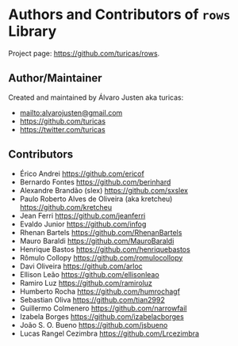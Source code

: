 # Authors and Contributors of `rows` Library

Project page: <https://github.com/turicas/rows>.

## Author/Maintainer

Created and maintained by Álvaro Justen aka turicas:

- <mailto:alvarojusten@gmail.com>
- <https://github.com/turicas>
- <https://twitter.com/turicas>


## Contributors

- Érico Andrei <https://github.com/ericof>
- Bernardo Fontes <https://github.com/berinhard>
- Alexandre Brandão (slex) <https://github.com/sxslex>
- Paulo Roberto Alves de Oliveira (aka kretcheu) <https://github.com/kretcheu>
- Jean Ferri <https://github.com/jeanferri>
- Evaldo Junior <https://github.com/infog>
- Rhenan Bartels <https://github.com/RhenanBartels>
- Mauro Baraldi <https://github.com/MauroBaraldi>
- Henrique Bastos <https://github.com/henriquebastos>
- Rômulo Collopy <https://github.com/romulocollopy>
- Davi Oliveira <https://github.com/arloc>
- Ellison Leão <https://github.com/ellisonleao>
- Ramiro Luz <https://github.com/ramiroluz>
- Humberto Rocha <https://github.com/humrochagf>
- Sebastian Oliva <https://github.com/tian2992>
- Guillermo Colmenero <https://github.com/narrowfail>
- Izabela Borges <https://github.com/izabelacborges>
- João S. O. Bueno <https://github.com/jsbueno>
- Lucas Rangel Cezimbra <https://github.com/Lrcezimbra>
